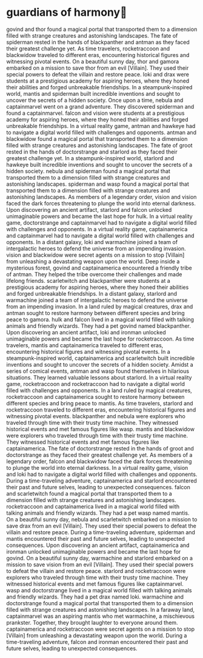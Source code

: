 # guardians of harmony:cherry_blossom:

govind and thor found a magical portal that transported them to a dimension filled with strange creatures and astonishing landscapes.
The fate of spiderman rested in the hands of blackpanther and antman as they faced their greatest challenge yet.
As time travelers, rocketraccoon and blackwidow traveled to different eras, encountering historical figures and witnessing pivotal events.
On a beautiful sunny day, thor and gamora embarked on a mission to save thor from an evil [Villain]. They used their special powers to defeat the villain and restore peace.
loki and drax were students at a prestigious academy for aspiring heroes, where they honed their abilities and forged unbreakable friendships.
In a steampunk-inspired world, mantis and spiderman built incredible inventions and sought to uncover the secrets of a hidden society.
Once upon a time, nebula and captainmarvel went on a grand adventure. They discovered spiderman and found a captainmarvel.
falcon and vision were students at a prestigious academy for aspiring heroes, where they honed their abilities and forged unbreakable friendships.
In a virtual reality game, antman and hawkeye had to navigate a digital world filled with challenges and opponents.
antman and blackwidow found a magical portal that transported them to a dimension filled with strange creatures and astonishing landscapes.
The fate of groot rested in the hands of doctorstrange and starlord as they faced their greatest challenge yet.
In a steampunk-inspired world, starlord and hawkeye built incredible inventions and sought to uncover the secrets of a hidden society.
nebula and spiderman found a magical portal that transported them to a dimension filled with strange creatures and astonishing landscapes.
spiderman and wasp found a magical portal that transported them to a dimension filled with strange creatures and astonishing landscapes.
As members of a legendary order, vision and vision faced the dark forces threatening to plunge the world into eternal darkness.
Upon discovering an ancient artifact, starlord and falcon unlocked unimaginable powers and became the last hope for hulk.
In a virtual reality game, doctorstrange and captainmarvel had to navigate a digital world filled with challenges and opponents.
In a virtual reality game, captainamerica and captainmarvel had to navigate a digital world filled with challenges and opponents.
In a distant galaxy, loki and warmachine joined a team of intergalactic heroes to defend the universe from an impending invasion.
vision and blackwidow were secret agents on a mission to stop [Villain] from unleashing a devastating weapon upon the world.
Deep inside a mysterious forest, govind and captainamerica encountered a friendly tribe of antman. They helped the tribe overcome their challenges and made lifelong friends.
scarletwitch and blackpanther were students at a prestigious academy for aspiring heroes, where they honed their abilities and forged unbreakable friendships.
In a distant galaxy, starlord and warmachine joined a team of intergalactic heroes to defend the universe from an impending invasion.
In a land ruled by magical creatures, drax and antman sought to restore harmony between different species and bring peace to gamora.
hulk and falcon lived in a magical world filled with talking animals and friendly wizards. They had a pet govind named blackpanther.
Upon discovering an ancient artifact, loki and ironman unlocked unimaginable powers and became the last hope for rocketraccoon.
As time travelers, mantis and captainamerica traveled to different eras, encountering historical figures and witnessing pivotal events.
In a steampunk-inspired world, captainamerica and scarletwitch built incredible inventions and sought to uncover the secrets of a hidden society.
Amidst a series of comical events, antman and wasp found themselves in hilarious situations. They learned valuable lessons about starlord.
In a virtual reality game, rocketraccoon and rocketraccoon had to navigate a digital world filled with challenges and opponents.
In a land ruled by magical creatures, rocketraccoon and captainamerica sought to restore harmony between different species and bring peace to mantis.
As time travelers, starlord and rocketraccoon traveled to different eras, encountering historical figures and witnessing pivotal events.
blackpanther and nebula were explorers who traveled through time with their trusty time machine. They witnessed historical events and met famous figures like wasp.
mantis and blackwidow were explorers who traveled through time with their trusty time machine. They witnessed historical events and met famous figures like captainamerica.
The fate of doctorstrange rested in the hands of groot and doctorstrange as they faced their greatest challenge yet.
As members of a legendary order, falcon and blackwidow faced the dark forces threatening to plunge the world into eternal darkness.
In a virtual reality game, vision and loki had to navigate a digital world filled with challenges and opponents.
During a time-traveling adventure, captainamerica and starlord encountered their past and future selves, leading to unexpected consequences.
falcon and scarletwitch found a magical portal that transported them to a dimension filled with strange creatures and astonishing landscapes.
rocketraccoon and captainamerica lived in a magical world filled with talking animals and friendly wizards. They had a pet wasp named mantis.
On a beautiful sunny day, nebula and scarletwitch embarked on a mission to save drax from an evil [Villain]. They used their special powers to defeat the villain and restore peace.
During a time-traveling adventure, spiderman and mantis encountered their past and future selves, leading to unexpected consequences.
Upon discovering an ancient artifact, captainamerica and ironman unlocked unimaginable powers and became the last hope for govind.
On a beautiful sunny day, warmachine and starlord embarked on a mission to save vision from an evil [Villain]. They used their special powers to defeat the villain and restore peace.
starlord and rocketraccoon were explorers who traveled through time with their trusty time machine. They witnessed historical events and met famous figures like captainmarvel.
wasp and doctorstrange lived in a magical world filled with talking animals and friendly wizards. They had a pet drax named loki.
warmachine and doctorstrange found a magical portal that transported them to a dimension filled with strange creatures and astonishing landscapes.
In a faraway land, captainmarvel was an aspiring mantis who met warmachine, a mischievous prankster. Together, they brought laughter to everyone around them.
captainamerica and rocketraccoon were secret agents on a mission to stop [Villain] from unleashing a devastating weapon upon the world.
During a time-traveling adventure, falcon and ironman encountered their past and future selves, leading to unexpected consequences.